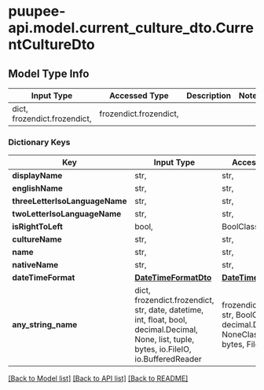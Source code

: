 # puupee-api.model.current_culture_dto.CurrentCultureDto

## Model Type Info
Input Type | Accessed Type | Description | Notes
------------ | ------------- | ------------- | -------------
dict, frozendict.frozendict,  | frozendict.frozendict,  |  | 

### Dictionary Keys
Key | Input Type | Accessed Type | Description | Notes
------------ | ------------- | ------------- | ------------- | -------------
**displayName** | str,  | str,  |  | [optional] 
**englishName** | str,  | str,  |  | [optional] 
**threeLetterIsoLanguageName** | str,  | str,  |  | [optional] 
**twoLetterIsoLanguageName** | str,  | str,  |  | [optional] 
**isRightToLeft** | bool,  | BoolClass,  |  | [optional] 
**cultureName** | str,  | str,  |  | [optional] 
**name** | str,  | str,  |  | [optional] 
**nativeName** | str,  | str,  |  | [optional] 
**dateTimeFormat** | [**DateTimeFormatDto**](DateTimeFormatDto.md) | [**DateTimeFormatDto**](DateTimeFormatDto.md) |  | [optional] 
**any_string_name** | dict, frozendict.frozendict, str, date, datetime, int, float, bool, decimal.Decimal, None, list, tuple, bytes, io.FileIO, io.BufferedReader | frozendict.frozendict, str, BoolClass, decimal.Decimal, NoneClass, tuple, bytes, FileIO | any string name can be used but the value must be the correct type | [optional]

[[Back to Model list]](../../README.md#documentation-for-models) [[Back to API list]](../../README.md#documentation-for-api-endpoints) [[Back to README]](../../README.md)

